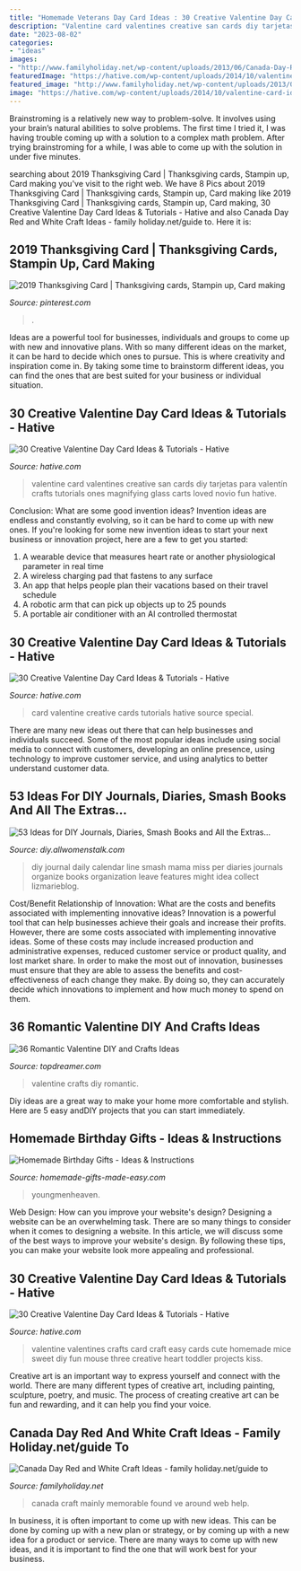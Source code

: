 ```yaml
---
title: "Homemade Veterans Day Card Ideas : 30 Creative Valentine Day Card Ideas &amp; Tutorials"
description: "Valentine card valentines creative san cards diy tarjetas para valentín crafts tutorials ones magnifying glass carts loved novio fun hative"
date: "2023-08-02"
categories:
- "ideas"
images:
- "http://www.familyholiday.net/wp-content/uploads/2013/06/Canada-Day-Red-and-White-Craft-Ideas_09.jpg"
featuredImage: "https://hative.com/wp-content/uploads/2014/10/valentine-card-ideas/2-valentine-card-ideas.jpg"
featured_image: "http://www.familyholiday.net/wp-content/uploads/2013/06/Canada-Day-Red-and-White-Craft-Ideas_09.jpg"
image: "https://hative.com/wp-content/uploads/2014/10/valentine-card-ideas/4-valentine-card-ideas.jpg"
---
```



Brainstroming is a relatively new way to problem-solve. It involves using your brain’s natural abilities to solve problems. The first time I tried it, I was having trouble coming up with a solution to a complex math problem. After trying brainstroming for a while, I was able to come up with the solution in under five minutes.

	

		
searching about 2019 Thanksgiving Card | Thanksgiving cards, Stampin up, Card making you've visit to the right web. We have 8 Pics about 2019 Thanksgiving Card | Thanksgiving cards, Stampin up, Card making like 2019 Thanksgiving Card | Thanksgiving cards, Stampin up, Card making, 30 Creative Valentine Day Card Ideas &amp; Tutorials - Hative and also Canada Day Red and White Craft Ideas - family holiday.net/guide to. Here it is:
		
    
## 2019 Thanksgiving Card | Thanksgiving Cards, Stampin Up, Card Making

<img loading=lazy src="https://i.pinimg.com/736x/fe/c3/df/fec3df494e1bddcee24d8addb69e974c.jpg" onerror="this.onerror=null;this.src='https://tse2.mm.bing.net/th?id=OIP.71TCGZTzIgNgKjKpcKwDMwHaF9&amp;pid=15.1';" alt="2019 Thanksgiving Card | Thanksgiving cards, Stampin up, Card making">

_Source: pinterest.com_

>. 

	

Ideas are a powerful tool for businesses, individuals and groups to come up with new and innovative plans. With so many different ideas on the market, it can be hard to decide which ones to pursue. This is where creativity and inspiration come in. By taking some time to brainstorm different ideas, you can find the ones that are best suited for your business or individual situation.

    
## 30 Creative Valentine Day Card Ideas &amp; Tutorials - Hative

<img loading=lazy src="https://hative.com/wp-content/uploads/2014/10/valentine-card-ideas/4-valentine-card-ideas.jpg" onerror="this.onerror=null;this.src='https://tse1.mm.bing.net/th?id=OIP.k3zPj36sWpYEEpkvcXi_aAHaJ4&amp;pid=15.1';" alt="30 Creative Valentine Day Card Ideas &amp; Tutorials - Hative">

_Source: hative.com_

>valentine card valentines creative san cards diy tarjetas para valentín crafts tutorials ones magnifying glass carts loved novio fun hative. 

	

Conclusion: What are some good invention ideas?
Invention ideas are endless and constantly evolving, so it can be hard to come up with new ones. If you're looking for some new invention ideas to start your next business or innovation project, here are a few to get you started: 
1. A wearable device that measures heart rate or another physiological parameter in real time 
2. A wireless charging pad that fastens to any surface 
3. An app that helps people plan their vacations based on their travel schedule 
4. A robotic arm that can pick up objects up to 25 pounds 
5. A portable air conditioner with an AI controlled thermostat 

    
## 30 Creative Valentine Day Card Ideas &amp; Tutorials - Hative

<img loading=lazy src="https://hative.com/wp-content/uploads/2014/10/valentine-card-ideas/2-valentine-card-ideas.jpg" onerror="this.onerror=null;this.src='https://tse2.mm.bing.net/th?id=OIP.CnLte0-pS-zx7QBBZj1qYgHaJI&amp;pid=15.1';" alt="30 Creative Valentine Day Card Ideas &amp; Tutorials - Hative">

_Source: hative.com_

>card valentine creative cards tutorials hative source special. 

	

There are many new ideas out there that can help businesses and individuals succeed. Some of the most popular ideas include using social media to connect with customers, developing an online presence, using technology to improve customer service, and using analytics to better understand customer data.

    
## 53 Ideas For DIY Journals, Diaries, Smash Books And All The Extras…

<img loading=lazy src="http://img.allw.mn/content/on/dj/wclvrqov.jpg" onerror="this.onerror=null;this.src='https://tse4.mm.bing.net/th?id=OIP.A1LCQTaE76GxwS8ViJaXDwHaK9&amp;pid=15.1';" alt="53 Ideas for DIY Journals, Diaries, Smash Books and All the Extras…">

_Source: diy.allwomenstalk.com_

>diy journal daily calendar line smash mama miss per diaries journals organize books organization leave features might idea collect lizmarieblog. 

	

Cost/Benefit Relationship of Innovation: What are the costs and benefits associated with implementing innovative ideas?
Innovation is a powerful tool that can help businesses achieve their goals and increase their profits. However, there are some costs associated with implementing innovative ideas. Some of these costs may include increased production and administrative expenses, reduced customer service or product quality, and lost market share. In order to make the most out of innovation, businesses must ensure that they are able to assess the benefits and cost-effectiveness of each change they make. By doing so, they can accurately decide which innovations to implement and how much money to spend on them.

    
## 36 Romantic Valentine DIY And Crafts Ideas

<img loading=lazy src="https://topdreamer.com/wp-content/uploads/2014/01/valentine-crafts-9.jpg" onerror="this.onerror=null;this.src='https://tse2.mm.bing.net/th?id=OIP.mrAerMmcgVxxw-tio8sJIwHaNK&amp;pid=15.1';" alt="36 Romantic Valentine DIY and Crafts Ideas">

_Source: topdreamer.com_

>valentine crafts diy romantic. 

	

Diy ideas are a great way to make your home more comfortable and stylish. Here are 5 easy andDIY projects that you can start immediately.

    
## Homemade Birthday Gifts - Ideas &amp; Instructions

<img loading=lazy src="https://www.homemade-gifts-made-easy.com/image-files/homemade-birthday-gifts-800x1351.jpg" onerror="this.onerror=null;this.src='https://tse3.mm.bing.net/th?id=OIP.GlqgsVtFi074-oBjzi5FhQHaMg&amp;pid=15.1';" alt="Homemade Birthday Gifts - Ideas &amp; Instructions">

_Source: homemade-gifts-made-easy.com_

>youngmenheaven. 

	

Web Design: How can you improve your website's design?
Designing a website can be an overwhelming task. There are so many things to consider when it comes to designing a website. In this article, we will discuss some of the best ways to improve your website's design. By following these tips, you can make your website look more appealing and professional.

    
## 30 Creative Valentine Day Card Ideas &amp; Tutorials - Hative

<img loading=lazy src="https://hative.com/wp-content/uploads/2014/10/valentine-card-ideas/6-valentine-card-ideas.jpg" onerror="this.onerror=null;this.src='https://tse3.mm.bing.net/th?id=OIP.gIOoidihrli7mWj7oOVcJQHaGy&amp;pid=15.1';" alt="30 Creative Valentine Day Card Ideas &amp; Tutorials - Hative">

_Source: hative.com_

>valentine valentines crafts card craft easy cards cute homemade mice sweet diy fun mouse three creative heart toddler projects kiss. 

	

Creative art is an important way to express yourself and connect with the world. There are many different types of creative art, including painting, sculpture, poetry, and music. The process of creating creative art can be fun and rewarding, and it can help you find your voice.

    
## Canada Day Red And White Craft Ideas - Family Holiday.net/guide To

<img loading=lazy src="http://www.familyholiday.net/wp-content/uploads/2013/06/Canada-Day-Red-and-White-Craft-Ideas_09.jpg" onerror="this.onerror=null;this.src='https://tse4.mm.bing.net/th?id=OIP.8oxtUwF4mTSWy9i5dCmzfAHaLH&amp;pid=15.1';" alt="Canada Day Red and White Craft Ideas - family holiday.net/guide to">

_Source: familyholiday.net_

>canada craft mainly memorable found ve around web help. 

	

In business, it is often important to come up with new ideas. This can be done by coming up with a new plan or strategy, or by coming up with a new idea for a product or service. There are many ways to come up with new ideas, and it is important to find the one that will work best for your business.

